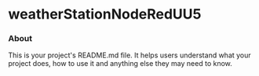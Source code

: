 weatherStationNodeRedUU5
========================

### About

This is your project's README.md file. It helps users understand what your
project does, how to use it and anything else they may need to know.